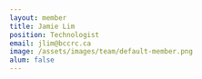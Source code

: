 ```yaml
---
layout: member
title: Jamie Lim
position: Technologist
email: jlim@bccrc.ca
image: /assets/images/team/default-member.png
alum: false
---
```

